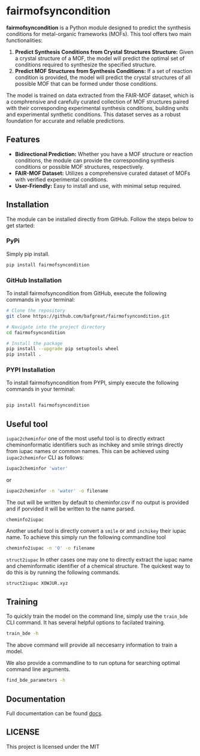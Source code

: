 # fairmofsyncondition

**fairmofsyncondition** is a Python module designed to predict the synthesis conditions for metal-organic frameworks (MOFs). This tool offers two main functionalities:

1. **Predict Synthesis Conditions from Crystal Structures Structure:** Given a crystal structure of a MOF, the model will predict the optimal set of conditions required to synthesize the specified structure.
2. **Predict MOF Structures from Synthesis Conditions:** If a set of reaction condition is provided, the model will predict the crystal structures of all possible MOF that can be formed under those conditions.

The model is trained on data extracted from the FAIR-MOF dataset, which is a comphrensive and carefully curated collection of MOF structures paired with their corresponding experimental synthesis conditions, building units and experimental synthetic conditions. This dataset serves as a robust foundation for accurate and reliable predictions.

## Features

- **Bidirectional Prediction:** Whether you have a MOF structure or reaction conditions, the module can provide the corresponding synthesis conditions or possible MOF structures, respectively.
- **FAIR-MOF Dataset:** Utilizes a comprehensive curated dataset of MOFs with verified experimental conditions.
- **User-Friendly:** Easy to install and use, with minimal setup required.

## Installation

The module can be installed directly from GitHub. Follow the steps below to get started:

### PyPi

Simply pip install.

```bash
pip install fairmofsyncondition
```

### GitHub Installation

To install fairmofsyncondition from GitHub, execute the following commands in your terminal:

```bash
# Clone the repository
git clone https://github.com/bafgreat/fairmofsyncondition.git

# Navigate into the project directory
cd fairmofsyncondition

# Install the package
pip install --upgrade pip setuptools wheel
pip install .
```

### PYPI Installation

To install fairmofsyncondition from PYPI, simply execute the following commands in your terminal:

```Python

pip install fairmofsyncondition

```

## Useful tool

`iupac2cheminfor`
one of the most useful tool is to directly extract cheminonformatic identifiers such
as inchikey and smile strings directly from iupac names or common names. This can be
achieved using `iupac2cheminfor` CLI as follows:

```bash
iupac2cheminfor 'water'
```

or

```bash
iupac2cheminfor -n 'water' -o filename
```

The out will be written by default to cheminfor.csv if no output is provided
and if porvided it will be written to the name parsed.

`cheminfo2iupac`

Another useful tool is directly convert a `smile` or and `inchikey` their iupac name.
To achieve this simply run the following commandline tool

```bash
cheminfo2iupac -n 'O' -o filename
```

`struct2iupac`
In other cases one may one to directly extract the iupac name and cheminformatic identifier of a chemical structure.
The quickest way to do this is by running the following commands.

```bash
struct2iupac XOWJUR.xyz
```

## Training

To quickly train the model on the command line, simply use the
`train_bde` CLI command. It has several helpful options to facilated
training.

```bash
train_bde -h
```

The above command will provide all neccesarry information to train a model.

We also provide a commandline to to run optuna for searching optimal
command line arguments.

```bash
find_bde_parameters -h
```

## Documentation

Full documentation can be found [docs](https://bafgreat.github.io/fairmofsyncondition/).

## LICENSE

This project is licensed under the MIT
